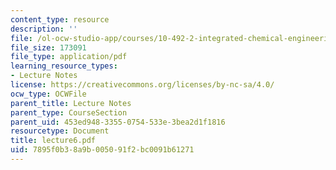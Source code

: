 ```yaml
---
content_type: resource
description: ''
file: /ol-ocw-studio-app/courses/10-492-2-integrated-chemical-engineering-topics-i-introduction-to-biocatalysis-fall-2004/7895f0b38a9b005091f2bc0091b61271_lecture6.pdf
file_size: 173091
file_type: application/pdf
learning_resource_types:
- Lecture Notes
license: https://creativecommons.org/licenses/by-nc-sa/4.0/
ocw_type: OCWFile
parent_title: Lecture Notes
parent_type: CourseSection
parent_uid: 453ed948-3355-0754-533e-3bea2d1f1816
resourcetype: Document
title: lecture6.pdf
uid: 7895f0b3-8a9b-0050-91f2-bc0091b61271
---
```

